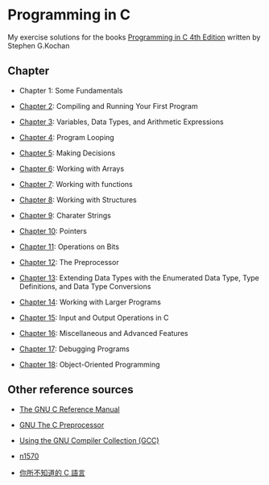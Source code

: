 # Programming in C 

My exercise solutions for the books [Programming in C 4th Edition](https://www.pearson.com/us/higher-education/program/Kochan-Programming-in-C-4th-Edition/PGM153468.html) written by Stephen G.Kochan

## Chapter

* Chapter 1: Some Fundamentals

* [Chapter 2](chapter_2/chapter_2.md): Compiling and Running Your First Program

* [Chapter 3](chapter_3/chapter_3.md): Variables, Data Types, and Arithmetic Expressions

* [Chapter 4](chapter_4/chapter_4.md): Program Looping

* [Chapter 5](chapter_5/chapter_5.md): Making Decisions

* [Chapter 6](chapter_6/chapter_6.md): Working with Arrays

* [Chapter 7](chapter_7/chapter_7.md): Working with functions

* [Chapter 8](chapter_8/chapter_8.md): Working with Structures

* [Chapter 9](chapter_9/chapter_9.md): Charater Strings

* [Chapter 10](chapter_10/chapter_10.md): Pointers

* [Chapter 11](chapter_11/chapter_11.md): Operations on Bits

* [Chapter 12](chapter_12/chapter_12.md): The Preprocessor

* [Chapter 13](chapter_13/chapter_13.md): Extending Data Types with the Enumerated Data Type, Type Definitions, and Data Type Conversions

* [Chapter 14](chapter_14/chapter_14.md): Working with Larger Programs

* [Chapter 15](chapter_15/chapter_15.md): Input and Output Operations in C

* [Chapter 16](chapter_16/chapter_16.md): Miscellaneous and Advanced Features

* [Chapter 17](chapter_17/chapter_17.md): Debugging Programs

* [Chapter 18](chapter_18/chapter_18.md): Object-Oriented Programming

## Other reference sources

* [The GNU C Reference Manual](https://www.gnu.org/software/gnu-c-manual/gnu-c-manual.html)

* [GNU The C Preprocessor](https://gcc.gnu.org/onlinedocs/cpp/index.html)

* [Using the GNU Compiler Collection (GCC)](https://gcc.gnu.org/onlinedocs/gcc/index.html#Top)

* [n1570](http://www.open-std.org/jtc1/sc22/wg14/www/docs/n1570.pdf)

* [你所不知道的 C 語言](https://hackmd.io/@sysprog/c-prog/%2F%40sysprog%2Fc-programming?fbclid=IwAR3txSx28rhn9fXsbd-TE_Nd_Tw4321WRg5OmamkVE2pJJDj0dCPUQQvlik)
